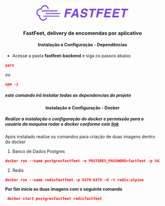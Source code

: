 <h1 align="center">
  <img alt="Fastfeet" title="Fastfeet" src="logo.png" width="300px" />
</h1>



<h3 align="center">
  FastFeet, delivery de encomendas por aplicativo
</h3>

<h4 align="center"><strong>Instalação e Configuração - Dependências</strong></h4>

<ul>
  <li>Acesse a pasta <b>fastfeet-backend</b> e siga os passos abaixo</li>
</ul>

```json
yarn
```
ou

```json
npm -i
```
<h5>este comando irá instalar todas as dependencias do projeto</h5>

<h4 align="center"><strong>Instalação e Configuração - Docker</strong></h4>
<h5>Realize a instalação e configuração do docker e permissão para o usuário da maquina rodar o docker conforme este <a href="https://docs.docker.com/" >link</a></h5>
<p>Após instalado realize os comandos para criação de duas imagens dentro do docker</p>

1. Banco de Dados Postgres

```json
docker run --name postgresfastfeet -e POSTGRES_PASSWORD=fastfeet -p 5432:5432 -d postgres:11
```

2. Redis

```json
docker run --name redisfastfeet -p 6379:6379 -d -t redis:alpine
```

<strong>Por fim inicie as duas imagens com o seguinte comando</strong>

```json
 docker start postgresfastfeet redisfastfeet
```
